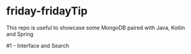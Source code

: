 # friday-fridayTip
This repo is useful to showcase some MongoDB paired with Java, Kotlin and Spring 

#1 - Interface and Search